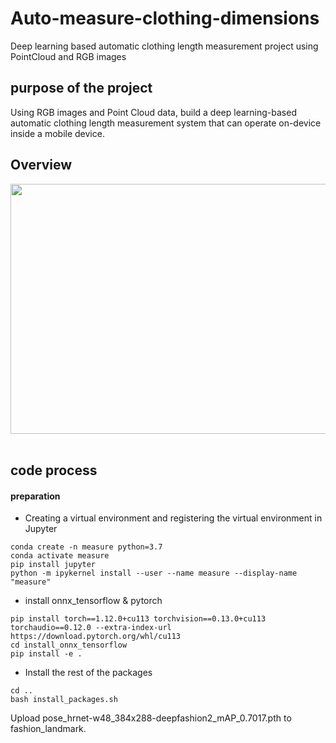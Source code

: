 # Auto-measure-clothing-dimensions
Deep learning based automatic clothing length measurement project using PointCloud and RGB images

## purpose of the project
Using RGB images and Point Cloud data, build a deep learning-based automatic clothing length measurement system that can operate on-device inside a mobile device.

## Overview
<img src="https://user-images.githubusercontent.com/37736774/215036841-c9c5aad5-bcf0-4693-a067-b5d56d18f0cb.png" width="800" height="400"/>

   
   
<br/>
<br/>


## code process

#### preparation 

- Creating a virtual environment and registering the virtual environment in Jupyter

```
conda create -n measure python=3.7
conda activate measure
pip install jupyter
python -m ipykernel install --user --name measure --display-name "measure"
```

- install onnx_tensorflow & pytorch

```
pip install torch==1.12.0+cu113 torchvision==0.13.0+cu113 torchaudio==0.12.0 --extra-index-url https://download.pytorch.org/whl/cu113
cd install_onnx_tensorflow
pip install -e .
```

- Install the rest of the packages

```
cd ..
bash install_packages.sh
```

Upload pose_hrnet-w48_384x288-deepfashion2_mAP_0.7017.pth to fashion_landmark.




